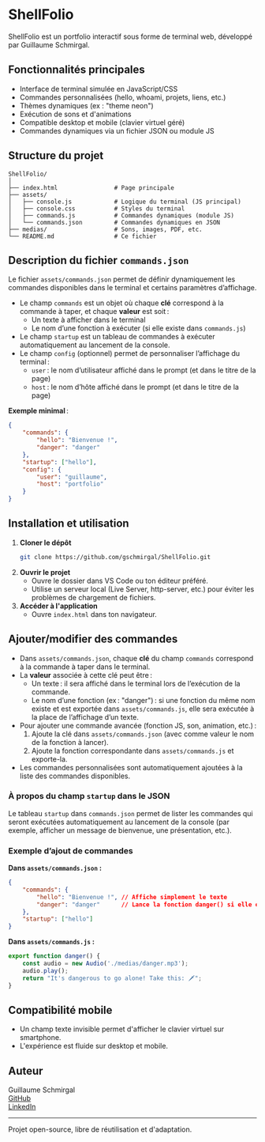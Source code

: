 # ShellFolio

ShellFolio est un portfolio interactif sous forme de terminal web, développé par Guillaume Schmirgal.

## Fonctionnalités principales
- Interface de terminal simulée en JavaScript/CSS
- Commandes personnalisées (hello, whoami, projets, liens, etc.)
- Thèmes dynamiques (ex : "theme neon")
- Exécution de sons et d'animations
- Compatible desktop et mobile (clavier virtuel géré)
- Commandes dynamiques via un fichier JSON ou module JS

## Structure du projet

```
ShellFolio/
│
├── index.html                # Page principale
├── assets/
│   ├── console.js            # Logique du terminal (JS principal)
│   ├── console.css           # Styles du terminal
│   ├── commands.js           # Commandes dynamiques (module JS)
│   └── commands.json         # Commandes dynamiques en JSON
├── medias/                   # Sons, images, PDF, etc.
└── README.md                 # Ce fichier
```

## Description du fichier `commands.json`

Le fichier `assets/commands.json` permet de définir dynamiquement les commandes disponibles dans le terminal et certains paramètres d’affichage.

- Le champ `commands` est un objet où chaque **clé** correspond à la commande à taper, et chaque **valeur** est soit :
	- Un texte à afficher dans le terminal
	- Le nom d’une fonction à exécuter (si elle existe dans `commands.js`)
- Le champ `startup` est un tableau de commandes à exécuter automatiquement au lancement de la console.
- Le champ `config` (optionnel) permet de personnaliser l’affichage du terminal :
	- `user` : le nom d’utilisateur affiché dans le prompt (et dans le titre de la page)
	- `host` : le nom d’hôte affiché dans le prompt (et dans le titre de la page)

**Exemple minimal** :
```json
{
	"commands": {
		"hello": "Bienvenue !",
		"danger": "danger"
	},
	"startup": ["hello"],
	"config": {
		"user": "guillaume",
		"host": "portfolio"
	}
}
```

## Installation et utilisation

1. **Cloner le dépôt**
	 ```bash
	 git clone https://github.com/gschmirgal/ShellFolio.git
	 ```
2. **Ouvrir le projet**
	 - Ouvre le dossier dans VS Code ou ton éditeur préféré.
	 - Utilise un serveur local (Live Server, http-server, etc.) pour éviter les problèmes de chargement de fichiers.
3. **Accéder à l'application**
	 - Ouvre `index.html` dans ton navigateur.


## Ajouter/modifier des commandes
- Dans `assets/commands.json`, chaque **clé** du champ `commands` correspond à la commande à taper dans le terminal.
- La **valeur** associée à cette clé peut être :
	- Un texte : il sera affiché dans le terminal lors de l’exécution de la commande.
	- Le nom d’une fonction (ex : "danger") : si une fonction du même nom existe et est exportée dans `assets/commands.js`, elle sera exécutée à la place de l’affichage d’un texte.
- Pour ajouter une commande avancée (fonction JS, son, animation, etc.) :
	1. Ajoute la clé dans `assets/commands.json` (avec comme valeur le nom de la fonction à lancer).
	2. Ajoute la fonction correspondante dans `assets/commands.js` et exporte-la.
- Les commandes personnalisées sont automatiquement ajoutées à la liste des commandes disponibles.

### À propos du champ `startup` dans le JSON
Le tableau `startup` dans `commands.json` permet de lister les commandes qui seront exécutées automatiquement au lancement de la console (par exemple, afficher un message de bienvenue, une présentation, etc.).


### Exemple d’ajout de commandes

**Dans `assets/commands.json` :**
```json
{
	"commands": {
		"hello": "Bienvenue !", // Affiche simplement le texte
		"danger": "danger"      // Lance la fonction danger() si elle existe dans commands.js
	},
	"startup": ["hello"]
}
```

**Dans `assets/commands.js` :**
```js
export function danger() {
	const audio = new Audio('./medias/danger.mp3');
	audio.play();
	return "It's dangerous to go alone! Take this: 🗡️";
}
```

## Compatibilité mobile
- Un champ texte invisible permet d'afficher le clavier virtuel sur smartphone.
- L'expérience est fluide sur desktop et mobile.

## Auteur
Guillaume Schmirgal  
[GitHub](https://github.com/gschmirgal)  
[LinkedIn](https://www.linkedin.com/in/schmirgal/)

---
Projet open-source, libre de réutilisation et d'adaptation.
